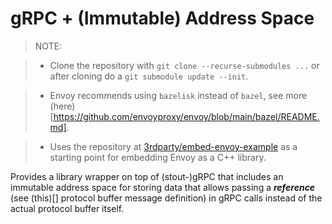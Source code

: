 # gRPC + (Immutable) Address Space

> NOTE:

> * Clone the repository with `git clone --recurse-submodules ...` or
    after cloning do a `git submodule update --init`.

> * Envoy recommends using `bazelisk` instead of `bazel`, see more
    (here)[https://github.com/envoyproxy/envoy/blob/main/bazel/README.md].

> * Uses the repository at
    [3rdparty/embed-envoy-example](https://github.com/3rdparty/embed-envoy-example)
    as a starting point for embedding Envoy as a C++ library.

Provides a library wrapper on top of (stout-)gRPC that includes an
immutable address space for storing data that allows passing a
***reference*** (see (this)[] protocol buffer message definition) in
gRPC calls instead of the actual protocol buffer itself.
